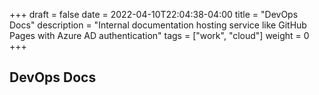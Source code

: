 +++ 
draft = false
date = 2022-04-10T22:04:38-04:00
title = "DevOps Docs"
description = "Internal documentation hosting service like GitHub Pages with Azure AD authentication"
tags = ["work", "cloud"]
weight = 0
+++

## DevOps Docs

